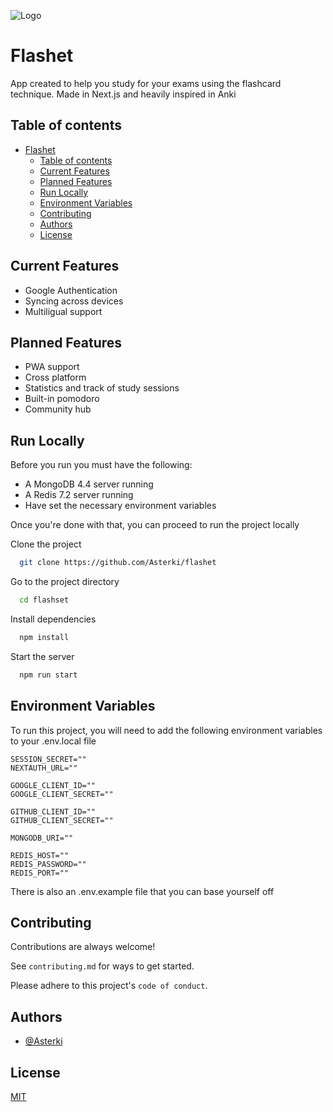 
![Logo](https://i.imgur.com/GDtORON.png)


# Flashet

App created to help you study for your exams using the flashcard technique. Made in Next.js and heavily inspired in Anki

## Table of contents
- [Flashet](#flashet)
  - [Table of contents](#table-of-contents)
  - [Current Features](#current-features)
  - [Planned Features](#planned-features)
  - [Run Locally](#run-locally)
  - [Environment Variables](#environment-variables)
  - [Contributing](#contributing)
  - [Authors](#authors)
  - [License](#license)


## Current Features
- Google Authentication
- Syncing across devices
- Multiligual support


## Planned Features
- PWA support
- Cross platform
- Statistics and track of study sessions
- Built-in pomodoro
- Community hub


## Run Locally

Before you run you must have the following:
- A MongoDB 4.4 server running
- A Redis 7.2 server running
- Have set the necessary environment variables

Once you're done with that, you can proceed to run the project locally

Clone the project

```bash
  git clone https://github.com/Asterki/flashet
```

Go to the project directory

```bash
  cd flashset
```

Install dependencies

```bash
  npm install
```

Start the server

```bash
  npm run start
```


## Environment Variables

To run this project, you will need to add the following environment variables to your .env.local file

```.env
SESSION_SECRET=""
NEXTAUTH_URL=""

GOOGLE_CLIENT_ID=""
GOOGLE_CLIENT_SECRET=""

GITHUB_CLIENT_ID=""
GITHUB_CLIENT_SECRET=""

MONGODB_URI=""

REDIS_HOST=""
REDIS_PASSWORD=""
REDIS_PORT=""
``` 


There is also an .env.example file that you can base yourself off
## Contributing

Contributions are always welcome!

See `contributing.md` for ways to get started.

Please adhere to this project's `code of conduct`.


## Authors

- [@Asterki](https://www.github.com/Asterki)


## License

[MIT](https://choosealicense.com/licenses/mit/)

